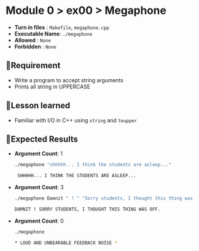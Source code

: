 # Module 0 > ex00 > Megaphone

- **Turn in files**  : `Makefile`, `megaphone.cpp`
- **Executable Name**: `./megaphone`
- **Allowed**        : `None`
- **Forbidden**        : `None`


## 📝Requirement
- Write a program to accept string arguments
- Prints all string in UPPERCASE

## 🤔Lesson learned
- Familiar with I/O in C++ using `string` and `toupper`

## 🧪Expected Results

- **Argument Count**: 1  
  ```bash
  ./megaphone "shhhhh... I think the students are asleep..."

   SHHHHH... I THINK THE STUDENTS ARE ASLEEP...
  ```


- **Argument Count**: 3  
  ```bash
  ./megaphone Damnit " ! " "Sorry students, I thought this thing was off."

  DAMNIT ! SORRY STUDENTS, I THOUGHT THIS THING WAS OFF.
  ```


- **Argument Count**: 0  
  ```bash
  ./megaphone

  * LOUD AND UNBEARABLE FEEDBACK NOISE *
  ```